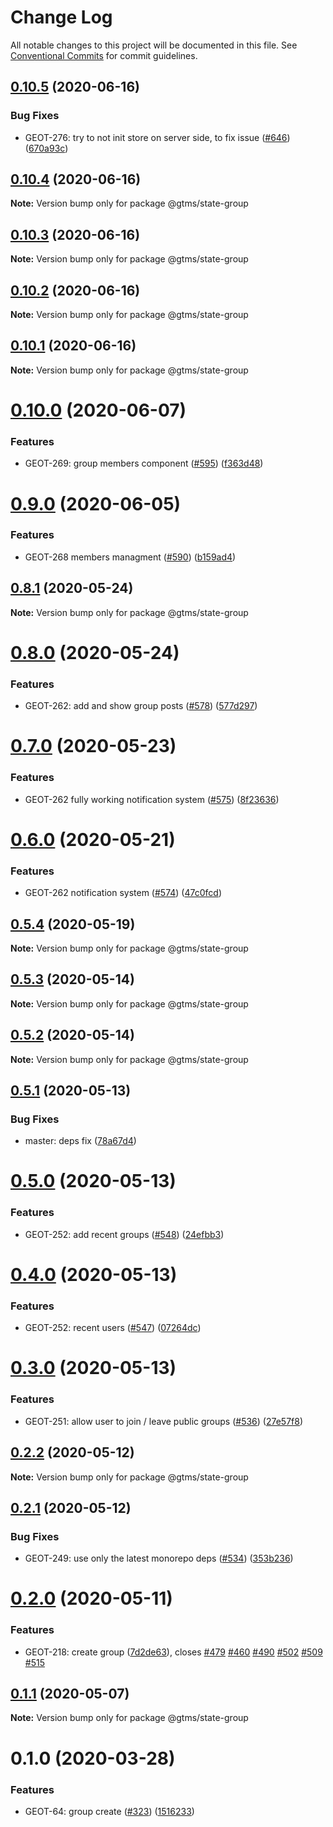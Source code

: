 # Change Log

All notable changes to this project will be documented in this file.
See [Conventional Commits](https://conventionalcommits.org) for commit guidelines.

## [0.10.5](https://github.com/gtms-org/gtms-frontend/compare/@gtms/state-group@0.10.4...@gtms/state-group@0.10.5) (2020-06-16)


### Bug Fixes

* GEOT-276: try to not init store on server side, to fix issue ([#646](https://github.com/gtms-org/gtms-frontend/issues/646)) ([670a93c](https://github.com/gtms-org/gtms-frontend/commit/670a93c770a56a414086ebb92c7d460d2d638912))





## [0.10.4](https://github.com/gtms-org/gtms-frontend/compare/@gtms/state-group@0.10.3...@gtms/state-group@0.10.4) (2020-06-16)

**Note:** Version bump only for package @gtms/state-group

## [0.10.3](https://github.com/gtms-org/gtms-frontend/compare/@gtms/state-group@0.10.2...@gtms/state-group@0.10.3) (2020-06-16)

**Note:** Version bump only for package @gtms/state-group

## [0.10.2](https://github.com/gtms-org/gtms-frontend/compare/@gtms/state-group@0.10.1...@gtms/state-group@0.10.2) (2020-06-16)

**Note:** Version bump only for package @gtms/state-group

## [0.10.1](https://github.com/gtms-org/gtms-frontend/compare/@gtms/state-group@0.10.0...@gtms/state-group@0.10.1) (2020-06-16)

**Note:** Version bump only for package @gtms/state-group

# [0.10.0](https://github.com/gtms-org/gtms-frontend/compare/@gtms/state-group@0.9.0...@gtms/state-group@0.10.0) (2020-06-07)

### Features

- GEOT-269: group members component ([#595](https://github.com/gtms-org/gtms-frontend/issues/595)) ([f363d48](https://github.com/gtms-org/gtms-frontend/commit/f363d488057667e7ad42ce6bb5807d930d3ec572))

# [0.9.0](https://github.com/gtms-org/gtms-frontend/compare/@gtms/state-group@0.8.1...@gtms/state-group@0.9.0) (2020-06-05)

### Features

- GEOT-268 members managment ([#590](https://github.com/gtms-org/gtms-frontend/issues/590)) ([b159ad4](https://github.com/gtms-org/gtms-frontend/commit/b159ad4e06332d72d9372cbf4d6a2f1531526ba1))

## [0.8.1](https://github.com/gtms-org/gtms-frontend/compare/@gtms/state-group@0.8.0...@gtms/state-group@0.8.1) (2020-05-24)

**Note:** Version bump only for package @gtms/state-group

# [0.8.0](https://github.com/gtms-org/gtms-frontend/compare/@gtms/state-group@0.7.0...@gtms/state-group@0.8.0) (2020-05-24)

### Features

- GEOT-262: add and show group posts ([#578](https://github.com/gtms-org/gtms-frontend/issues/578)) ([577d297](https://github.com/gtms-org/gtms-frontend/commit/577d29703b3e58e167a7e8ca5c39e0cd84220811))

# [0.7.0](https://github.com/gtms-org/gtms-frontend/compare/@gtms/state-group@0.6.0...@gtms/state-group@0.7.0) (2020-05-23)

### Features

- GEOT-262 fully working notification system ([#575](https://github.com/gtms-org/gtms-frontend/issues/575)) ([8f23636](https://github.com/gtms-org/gtms-frontend/commit/8f23636bec59543f1e98612f0aad870e0da27781))

# [0.6.0](https://github.com/gtms-org/gtms-frontend/compare/@gtms/state-group@0.5.4...@gtms/state-group@0.6.0) (2020-05-21)

### Features

- GEOT-262 notification system ([#574](https://github.com/gtms-org/gtms-frontend/issues/574)) ([47c0fcd](https://github.com/gtms-org/gtms-frontend/commit/47c0fcd55c9a2d72b6498b1fc3171862f7d8c9c4))

## [0.5.4](https://github.com/gtms-org/gtms-frontend/compare/@gtms/state-group@0.5.3...@gtms/state-group@0.5.4) (2020-05-19)

**Note:** Version bump only for package @gtms/state-group

## [0.5.3](https://github.com/gtms-org/gtms-frontend/compare/@gtms/state-group@0.5.2...@gtms/state-group@0.5.3) (2020-05-14)

**Note:** Version bump only for package @gtms/state-group

## [0.5.2](https://github.com/gtms-org/gtms-frontend/compare/@gtms/state-group@0.5.1...@gtms/state-group@0.5.2) (2020-05-14)

**Note:** Version bump only for package @gtms/state-group

## [0.5.1](https://github.com/gtms-org/gtms-frontend/compare/@gtms/state-group@0.5.0...@gtms/state-group@0.5.1) (2020-05-13)

### Bug Fixes

- master: deps fix ([78a67d4](https://github.com/gtms-org/gtms-frontend/commit/78a67d4fdf70c72a0b21c53b6a9185658bb61864))

# [0.5.0](https://github.com/gtms-org/gtms-frontend/compare/@gtms/state-group@0.4.0...@gtms/state-group@0.5.0) (2020-05-13)

### Features

- GEOT-252: add recent groups ([#548](https://github.com/gtms-org/gtms-frontend/issues/548)) ([24efbb3](https://github.com/gtms-org/gtms-frontend/commit/24efbb36c44eaa2320a3714fa98bc135683fd36b))

# [0.4.0](https://github.com/gtms-org/gtms-frontend/compare/@gtms/state-group@0.3.0...@gtms/state-group@0.4.0) (2020-05-13)

### Features

- GEOT-252: recent users ([#547](https://github.com/gtms-org/gtms-frontend/issues/547)) ([07264dc](https://github.com/gtms-org/gtms-frontend/commit/07264dc1357ee02326798952f31b9d797576bb3f))

# [0.3.0](https://github.com/gtms-org/gtms-frontend/compare/@gtms/state-group@0.2.2...@gtms/state-group@0.3.0) (2020-05-13)

### Features

- GEOT-251: allow user to join / leave public groups ([#536](https://github.com/gtms-org/gtms-frontend/issues/536)) ([27e57f8](https://github.com/gtms-org/gtms-frontend/commit/27e57f81912c3d11c2f4547e32979082e60d5776))

## [0.2.2](https://github.com/gtms-org/gtms-frontend/compare/@gtms/state-group@0.2.1...@gtms/state-group@0.2.2) (2020-05-12)

**Note:** Version bump only for package @gtms/state-group

## [0.2.1](https://github.com/gtms-org/gtms-frontend/compare/@gtms/state-group@0.2.0...@gtms/state-group@0.2.1) (2020-05-12)

### Bug Fixes

- GEOT-249: use only the latest monorepo deps ([#534](https://github.com/gtms-org/gtms-frontend/issues/534)) ([353b236](https://github.com/gtms-org/gtms-frontend/commit/353b2363f3c4530fa9dc51067c76718445784699))

# [0.2.0](https://github.com/gtms-org/gtms-frontend/compare/@gtms/state-group@0.1.1...@gtms/state-group@0.2.0) (2020-05-11)

### Features

- GEOT-218: create group ([7d2de63](https://github.com/gtms-org/gtms-frontend/commit/7d2de6340d0fbae9a44d685b863a65d699241571)), closes [#479](https://github.com/gtms-org/gtms-frontend/issues/479) [#460](https://github.com/gtms-org/gtms-frontend/issues/460) [#490](https://github.com/gtms-org/gtms-frontend/issues/490) [#502](https://github.com/gtms-org/gtms-frontend/issues/502) [#509](https://github.com/gtms-org/gtms-frontend/issues/509) [#515](https://github.com/gtms-org/gtms-frontend/issues/515)

## [0.1.1](https://github.com/gtms-org/gtms-frontend/compare/@gtms/state-group@0.1.0...@gtms/state-group@0.1.1) (2020-05-07)

**Note:** Version bump only for package @gtms/state-group

# 0.1.0 (2020-03-28)

### Features

- GEOT-64: group create ([#323](https://github.com/gtms-org/gtms-frontend/issues/323)) ([1516233](https://github.com/gtms-org/gtms-frontend/commit/1516233651b28f40e36145ae7cacb37867e6ef45))

